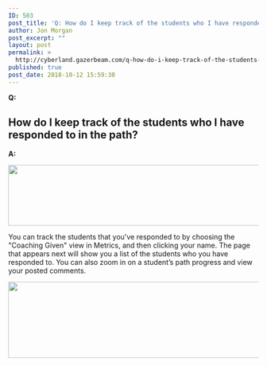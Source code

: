 ```yaml
---
ID: 503
post_title: 'Q: How do I keep track of the students who I have responded to in the path?'
author: Jon Morgan
post_excerpt: ""
layout: post
permalink: >
  http://cyberland.gazerbeam.com/q-how-do-i-keep-track-of-the-students-who-i-have-responded-to-in-the-path
published: true
post_date: 2018-10-12 15:59:30
---
```

<p><b>Q:</b></p>
<h2>How do I keep track of the students who I have responded to in the path?</h2>
<p></p>
<p><b>A:</b></p>
<p></p>
<p><img src="http://cyberland.gazerbeam.com/wp-content/uploads/2018/11/null-16.png" width="624" height="122" alt="" title=""></p>
<p></p>
<p>You can track the students that you've responded to by choosing the "Coaching Given" view in Metrics, and then clicking your name. The page that appears next will show you a list of the students who you have responded to. You can also zoom in on a student’s path progress and view your posted comments.</p>
<p></p>
<p><img src="http://cyberland.gazerbeam.com/wp-content/uploads/2018/11/null-17.png" width="624" height="153" alt="" title=""></p>